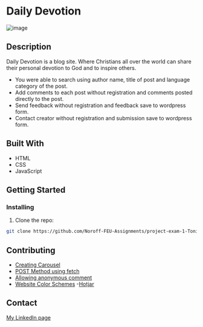 # Daily Devotion

![image](https://drive.google.com/uc?export=view&id=1fCJubVrmMxBOnnkHxxdr0nWP5kJ8n5wE)

## Description

Daily Devotion is a blog site. Where Christians all over the world can share their personal devotion to God and to inspire others.

  - You were able to search using author name, title of post and language category of the post.
  - Add comments to each post without registration and comments posted directly to the post.
  - Send feedback without registration and feedback save to wordpress form.
  - Contact creator without registration and submission save to wordpress form.

## Built With

- HTML
- CSS
- JavaScript

## Getting Started

### Installing

1. Clone the repo:

```bash
git clone https://github.com/Noroff-FEU-Assignments/project-exam-1-Tonix89.git
```


## Contributing
  
  - [Creating Carousel](https://www.w3schools.com/howto/howto_js_slideshow.asp)
  - [POST Method using fetch](https://developer.mozilla.org/en-US/docs/Web/API/Fetch_API/Using_Fetch#uploading_json_data)
  - [Allowing anonymous comment](https://developer.wordpress.org/reference/hooks/rest_allow_anonymous_comments/)
  - [Website Color Schemes](https://visme.co/blog/website-color-schemes/)
  -[Hotjar](https://insights.hotjar.com/)

## Contact

[My LinkedIn page](https://www.linkedin.com/in/antonio-arabejo-a22524152)
